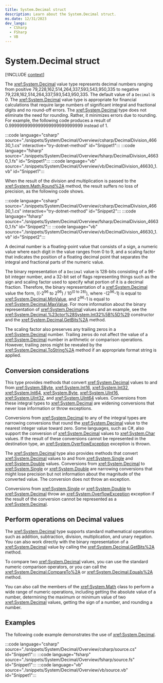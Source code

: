 ```yaml
---
title: System.Decimal struct
description: Learn about the System.Decimal struct.
ms.date: 12/31/2023
dev_langs:
  - CSharp
  - FSharp
  - VB
---
```

# System.Decimal struct

[!INCLUDE [context](includes/context.md)]

The <xref:System.Decimal> value type represents decimal numbers ranging from positive 79,228,162,514,264,337,593,543,950,335 to negative 79,228,162,514,264,337,593,543,950,335. The default value of a `Decimal` is 0. The <xref:System.Decimal> value type is appropriate for financial calculations that require large numbers of significant integral and fractional digits and no round-off errors. The <xref:System.Decimal> type does not eliminate the need for rounding. Rather, it minimizes errors due to rounding. For example, the following code produces a result of 0.9999999999999999999999999999 instead of 1.

:::code language="csharp" source="./snippets/System/Decimal/Overview/csharp/DecimalDivision_46630_1.cs" interactive="try-dotnet-method" id="Snippet1":::
:::code language="fsharp" source="./snippets/System/Decimal/Overview/fsharp/DecimalDivision_46630_1.fs" id="Snippet1":::
:::code language="vb" source="./snippets/System/Decimal/Overview/vb/DecimalDivision_46630_1.vb" id="Snippet1":::

When the result of the division and multiplication is passed to the <xref:System.Math.Round%2A> method, the result suffers no loss of precision, as the following code shows.

:::code language="csharp" source="./snippets/System/Decimal/Overview/csharp/DecimalDivision_46630_1.cs" interactive="try-dotnet-method" id="Snippet2":::
:::code language="fsharp" source="./snippets/System/Decimal/Overview/fsharp/DecimalDivision_46630_1.fs" id="Snippet2":::
:::code language="vb" source="./snippets/System/Decimal/Overview/vb/DecimalDivision_46630_1.vb" id="Snippet2":::

A decimal number is a floating-point value that consists of a sign, a numeric value where each digit in the value ranges from 0 to 9, and a scaling factor that indicates the position of a floating decimal point that separates the integral and fractional parts of the numeric value.

The binary representation of a `Decimal` value is 128-bits consisting of a 96-bit integer number, and a 32-bit set of flags representing things such as the sign and scaling factor used to specify what portion of it is a decimal fraction. Therefore, the binary representation of a <xref:System.Decimal> value the form, ((-2<sup>96</sup> to 2<sup>96</sup>) / 10<sup>(0 to 28)</sup>), where -(2<sup>96</sup>-1) is equal to <xref:System.Decimal.MinValue>, and 2<sup>96</sup>-1 is equal to <xref:System.Decimal.MaxValue>. For more information about the binary representation of <xref:System.Decimal> values and an example, see the <xref:System.Decimal.%23ctor%28System.Int32%5B%5D%29> constructor and the <xref:System.Decimal.GetBits%2A> method.

The scaling factor also preserves any trailing zeros in a <xref:System.Decimal> number. Trailing zeros do not affect the value of a <xref:System.Decimal> number in arithmetic or comparison operations. However, trailing zeros might be revealed by the <xref:System.Decimal.ToString%2A> method if an appropriate format string is applied.

## Conversion considerations

This type provides methods that convert <xref:System.Decimal> values to and from <xref:System.SByte>, <xref:System.Int16>, <xref:System.Int32>, <xref:System.Int64>, <xref:System.Byte>, <xref:System.UInt16>, <xref:System.UInt32>, and <xref:System.UInt64> values. Conversions from these integral types to <xref:System.Decimal> are widening conversions that never lose information or throw exceptions.

Conversions from <xref:System.Decimal> to any of the integral types are narrowing conversions that round the <xref:System.Decimal> value to the nearest integer value toward zero. Some languages, such as C#, also support the conversion of <xref:System.Decimal> values to <xref:System.Char> values. If the result of these conversions cannot be represented in the destination type, an <xref:System.OverflowException> exception is thrown.

The <xref:System.Decimal> type also provides methods that convert <xref:System.Decimal> values to and from <xref:System.Single> and <xref:System.Double> values. Conversions from <xref:System.Decimal> to <xref:System.Single> or <xref:System.Double> are narrowing conversions that might lose precision but not information about the magnitude of the converted value. The conversion does not throw an exception.

Conversions from <xref:System.Single> or <xref:System.Double> to <xref:System.Decimal> throw an <xref:System.OverflowException> exception if the result of the conversion cannot be represented as a <xref:System.Decimal>.

## Perform operations on Decimal values

The <xref:System.Decimal> type supports standard mathematical operations such as addition, subtraction, division, multiplication, and unary negation. You can also work directly with the binary representation of a <xref:System.Decimal> value by calling the <xref:System.Decimal.GetBits%2A> method.

To compare two <xref:System.Decimal> values, you can use the standard numeric comparison operators, or you can call the <xref:System.Decimal.CompareTo%2A> or <xref:System.Decimal.Equals%2A> method.

You can also call the members of the <xref:System.Math> class to perform a wide range of numeric operations, including getting the absolute value of a number, determining the maximum or minimum value of two <xref:System.Decimal> values, getting the sign of a number, and rounding a number.

## Examples

The following code example demonstrates the use of <xref:System.Decimal>.

:::code language="csharp" source="./snippets/System/Decimal/Overview/csharp/source.cs" id="Snippet1":::
:::code language="fsharp" source="./snippets/System/Decimal/Overview/fsharp/source.fs" id="Snippet1":::
:::code language="vb" source="./snippets/System/Decimal/Overview/vb/source.vb" id="Snippet1":::
